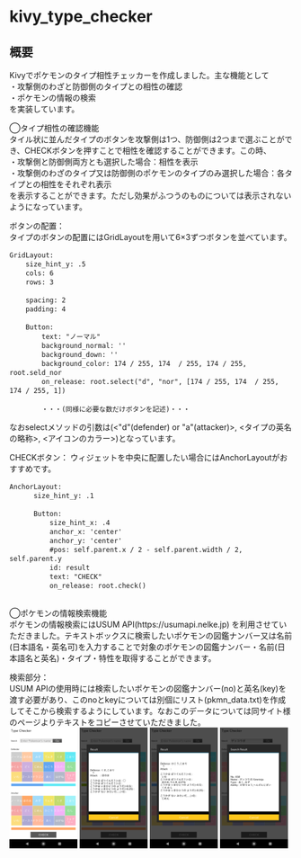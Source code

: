 # kivy_type_checker

## 概要
Kivyでポケモンのタイプ相性チェッカーを作成しました。主な機能として<br>
・攻撃側のわざと防御側のタイプとの相性の確認<br>
・ポケモンの情報の検索<br>
を実装しています。

◯タイプ相性の確認機能<br>
タイル状に並んだタイプのボタンを攻撃側は1つ、防御側は2つまで選ぶことができ、CHECKボタンを押すことで相性を確認することができます。この時、<br>
・攻撃側と防御側両方とも選択した場合：相性を表示<br>
・攻撃側のわざのタイプ又は防御側のポケモンのタイプのみ選択した場合：各タイプとの相性をそれぞれ表示<br>
を表示することができます。ただし効果がふつうのものについては表示されないようになっています。

ボタンの配置：<br>
タイプのボタンの配置にはGridLayoutを用いて6×3ずつボタンを並べています。<br>
~~~
GridLayout:
    size_hint_y: .5
    cols: 6
    rows: 3

    spacing: 2
    padding: 4

    Button: 
        text: "ノーマル"
        background_normal: ''
        background_down: ''
        background_color: 174 / 255, 174  / 255, 174 / 255, root.seld_nor
        on_release: root.select("d", "nor", [174 / 255, 174  / 255, 174 / 255, 1])
        
        ・・・(同様に必要な数だけボタンを記述)・・・
~~~
なおselectメソッドの引数は(<"d"(defender) or "a"(attacker)>, <タイプの英名の略称>, <アイコンのカラー>)となっています。

CHECKボタン：
ウィジェットを中央に配置したい場合にはAnchorLayoutがおすすめです。<br>
~~~
AnchorLayout:
      size_hint_y: .1

      Button:
          size_hint_x: .4
          anchor_x: 'center'
          anchor_y: 'center'
          #pos: self.parent.x / 2 - self.parent.width / 2, self.parent.y
          id: result
          text: "CHECK"
          on_release: root.check()
~~~
<br>
◯ポケモンの情報検索機能<br>
ポケモンの情報検索にはUSUM API(https://usumapi.nelke.jp) を利用させていただきました。テキストボックスに検索したいポケモンの図鑑ナンバー又は名前(日本語名・英名可)を入力することで対象のポケモンの図鑑ナンバー・名前(日本語名と英名)・タイプ・特性を取得することができます。

検索部分：<br>
USUM APIの使用時には検索したいポケモンの図鑑ナンバー(no)と英名(key)を渡す必要があり、このnoとkeyについては別個にリスト(pkmn_data.txt)を作成してそこから検索するようにしています。なおこのデータについては同サイト様のページよりテキストをコピーさせていただきました。
<br>
<img src="Screenshot_1.png" width="24%"> <img src="Screenshot_3.png" width="24%"> <img src="Screenshot_2.png" width="24%"> <img src="Screenshot_4.png" width="24%">
